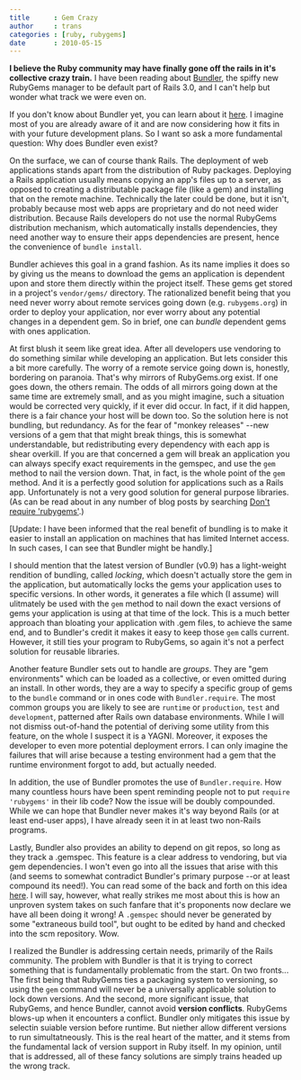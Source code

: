```yaml
---
title      : Gem Crazy
author     : trans
categories : [ruby, rubygems]
date       : 2010-05-15
---
```


<b>I believe the Ruby community may have finally gone off the rails in it's collective
crazy train.</b> I have been reading about <a href="http://gembundler.com/">Bundler</a>,
the spiffy new RubyGems manager to be default part of Rails 3.0, and I can't help but
wonder what track we were even on.

If you don't know about Bundler yet, you can learn about it
<a href="http://yehudakatz.com/2009/11/03/using-the-new-gem-bundler-today/">here</a>.
I imagine most of you are already aware of it and are now considering how it fits in
with your future development plans. So I want so ask a more fundamental question:
Why does Bundler even exist?

On the surface, we can of course thank Rails. The deployment of web applications
stands apart from the distribution of Ruby packages. Deploying a Rails
application usually means copying an app's files up to a server, as opposed to
creating a distributable package file (like a gem) and installing that on
the remote machine. Technically the later could be done, but it isn't, probably
because most web apps are proprietary and do not need wider distribution. Because
Rails developers do not use the normal RubyGems distribution mechanism, which
automatically installs dependencies, they need another way to ensure their apps
dependencies are present, hence the convenience of <code>bundle install</code>.

Bundler achieves this goal in a grand fashion. As its name implies
it does so by giving us the means to download the gems an application is dependent
upon and store them directly within the project itself. These gems get stored in
a project's <code>vendor/gems/</code> directory. The rationalized benefit being 
that you need never worry about remote services going down (e.g. `rubygems.org`)
in order to deploy your application, nor ever worry about any potential changes
in a dependent gem. So in brief, one can *bundle* dependent gems with ones
application.

At first blush it seem like great idea. After all developers use vendoring to 
do something similar while developing an application. But lets consider this
a bit more carefully. The worry of a remote service going down is, honestly, bordering
on paranoia. That's why mirrors of RubyGems.org exist. If one goes down, the others
remain. The odds of all mirrors going down at the same time are extremely small, and
as you might imagine, such a situation would be corrected very quickly, if it ever did
occur. In fact, if it did happen, there is a fair chance your host will be down too.
So the solution here is not bundling, but redundancy. As for the fear
of "monkey releases" --new versions of a gem that that might break things,
this is somewhat understandable, but redistributing every dependency with each app
is shear overkill. If you are that concerned a gem will break an application you can
always specify exact requirements in the gemspec, and use the `gem` method to nail the
version down. That, in fact, is the whole point of the `gem` method. And it is a
perfectly good solution for applications such as a Rails app. Unfortunately is not
a very good solution for general purpose libraries. (As can be read about in any number
of blog posts by searching
<a href="http://www.google.com/search?q=Don%27t+require+%27rubygems%27">Don't require 'rubygems'</a>.)

[Update: I have been informed that the real benefit of bundling is to make
it easier to install an application on machines that has limited Internet access.
In such cases, I can see that Bundler might be handly.]

I should mention that the latest version of Bundler (v0.9) has a light-weight rendition
of bundling, called *locking*, which doesn't actually store the gem in the application,
but automatically locks the gems your application uses to specific versions. In other
words, it generates a file which (I assume) will ulitmately be used with the `gem` method
to nail down the exact versions of gems your application is using at that time of the lock.
This is a much better approach than bloating your application with .gem files, to achieve
the same end, and to Bundler's credit it makes it easy to keep those `gem` calls current.
However, it still ties your program to RubyGems, so again it's not a perfect solution
for reusable libraries.

Another feature Bundler sets out to handle are *groups*. They are "gem environments"
which can be loaded as a collective, or even omitted during an install. In other words,
they are a way to specify a specific group of gems to the `bundle` command or in ones
code with `Bundler.require`. The most common groups you are likely to see are `runtime`
or `production`, `test` and `development`, patterned after Rails own database
environments. While I will not dismiss out-of-hand the potential of deriving some
utility from this feature, on the whole I suspect it is a YAGNI. Moreover,
it exposes the developer to even more potential deployment errors. I can only 
imagine the failures that will arise because a testing environment
had a gem that the runtime environment forgot to add, but actually needed.

In addition, the use of Bundler promotes the use of `Bundler.require`. How many
countless hours have been spent reminding people not to put <code>require 'rubygems'</code>
in their lib code? Now the issue will be doubly compounded. While we can hope
that Bundler never makes it's way beyond Rails (or at least end-user apps), I have
already seen it in at least two non-Rails programs.

Lastly, Bundler also provides an ability to depend on git repos, so long as
they track a .gemspec. This feature is a clear address to vendoring, but
via gem dependencies. I won't even go into all the issues that arise with this
(and seems to somewhat contradict Bundler's primary purpose --or at least compound its need!).
You can read some of the back and forth on this idea <a href="http://yehudakatz.com/2010/04/02/using-gemspecs-as-intended/">here</a>.
I will say, however, what really strikes me most about this is
how an unproven system takes on such fanfare that it's proponents now declare we have
all been doing it wrong! A `.gemspec` should never be generated by some "extraneous
build tool", but ought to be edited by hand and checked into the scm repository. Wow.

I realized the Bundler is addressing certain needs, primarily of the Rails community.
The problem with Bundler is that it is trying to correct something that is fundamentally
problematic from the start. On two fronts... The first being that RubyGems ties
a packaging system to versioning, so using the `gem` command will never be a universally
applicable solution to lock down versions. And the second, more significant issue, that RubyGems,
and hence Bundler, cannot avoid <b>version conflicts</b>. RubyGems blows-up when it
encounters a conflict. Bundler only mitigates this issue by selectin suiable version before
runtime. But niether allow different versions to run simultatneously. This is the real heart
of the matter, and it stems from the fundamental lack of version support in Ruby itself.
In my opinion, until that is addressed, all of these fancy solutions are simply trains headed
up the wrong track.

